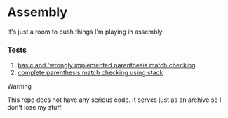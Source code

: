 # Assembly

It's just a room to push things I'm playing in assembly.

### Tests

1. [basic and 'wrongly implemented parenthesis match checking](./basic-check-parens/)
2. [complete parenthesis match checking using stack](./complete-check-parens/)


> [!WARNING]
> This repo does not have any serious code. It serves just as an archive so I don't lose my stuff.
